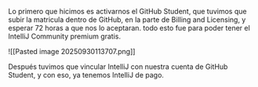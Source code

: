 Lo primero que hicimos es activarnos el GitHub Student, que tuvimos que subir la matricula dentro de GitHub, en la parte de Billing and Licensing, y esperar 72 horas a que nos lo aceptaran.
todo esto fue para poder tener el IntelliJ Community premium gratis.

![[Pasted image 20250930113707.png]]

Después tuvimos que vincular IntelliJ con nuestra cuenta de GitHub Student, y con eso, ya tenemos IntelliJ de pago.